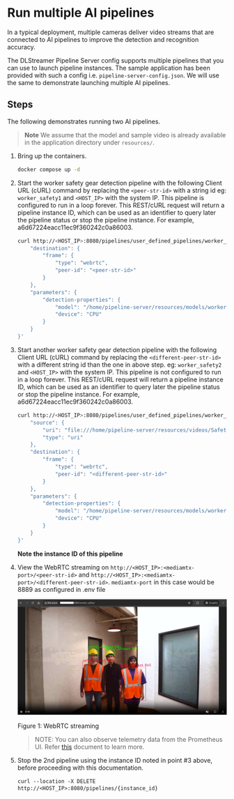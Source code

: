 # Run multiple AI pipelines

In a typical deployment, multiple cameras deliver video streams that are connected to AI pipelines to improve the detection and recognition accuracy. 

The DLStreamer Pipeline Server config supports multiple pipelines that you can use to launch pipeline instances. The sample application has been provided with such a config i.e. `pipeline-server-config.json`. We will use the same to demonstrate launching multiple AI pipelines.

## Steps

 The following demonstrates running two AI pipelines.
> **Note** We assume that the model and sample video is already available in the application directory under `resources/`.

1. Bring up the containers.
    ```sh
    docker compose up -d
    ```
2. Start the worker safety gear detection pipeline with the following Client URL (cURL) command by replacing the `<peer-str-id>` with a string id eg: `worker_safety1` and `<HOST_IP>` with the system IP. This pipeline is configured to run in a loop forever. This REST/cURL request will return a pipeline instance ID, which can be used as an identifier to query later the pipeline status or stop the pipeline instance. For example, a6d67224eacc11ec9f360242c0a86003.

    ``` sh
    curl http://<HOST_IP>:8080/pipelines/user_defined_pipelines/worker_safety_gear_detection_mlops -X POST -H 'Content-Type: application/json' -d '{
        "destination": {
            "frame": {
                "type": "webrtc",
                "peer-id": "<peer-str-id>"
            }
        },
        "parameters": {
            "detection-properties": {
                "model": "/home/pipeline-server/resources/models/worker-safety-gear-detection/deployment/Detection/model/model.xml",
                "device": "CPU"
            }
        }
    }'
    ```

3. Start another worker safety gear detection pipeline with the following Client URL (cURL) command by replacing the `<different-peer-str-id>` with a different string id than the one in above step. eg: `worker_safety2` and `<HOST_IP>` with the system IP. This pipeline is not configured to run in a loop forever. This REST/cURL request will return a pipeline instance ID, which can be used as an identifier to query later the pipeline status or stop the pipeline instance. For example, a6d67224eacc11ec9f360242c0a86003.

    ``` sh
    curl http://<HOST_IP>:8080/pipelines/user_defined_pipelines/worker_safety_gear_detection -X POST -H 'Content-Type: application/json' -d '{
        "source": {
            "uri": "file:///home/pipeline-server/resources/videos/Safety_Full_Hat_and_Vest.avi",
            "type": "uri"
        },
        "destination": {
            "frame": {
                "type": "webrtc",
                "peer-id": "<different-peer-str-id>"
            }
        },
        "parameters": {
            "detection-properties": {
                "model": "/home/pipeline-server/resources/models/worker-safety-gear-detection/deployment/Detection/model/model.xml",
                "device": "CPU"
            }
        }
    }'
    ```
    **Note the instance ID of this pipeline**

4. View the WebRTC streaming on `http://<HOST_IP>:<mediamtx-port>/<peer-str-id>` and `http://<HOST_IP>:<mediamtx-port>/<different-peer-str-id>`. `mediamtx-port` in this case would be 8889 as configured in .env file

   ![Example of a WebRTC streaming using default mediamtx-port 8889](./images/webrtc-streaming.png)

   Figure 1: WebRTC streaming

   > NOTE: You can also observe telemetry data from the Prometheus UI. Refer [this](./how-to-view-telemetry-data.md) document to learn more.

5. Stop the 2nd pipeline using the instance ID noted in point #3 above, before proceeding with this documentation.
   ```shell
   curl --location -X DELETE http://<HOST_IP>:8080/pipelines/{instance_id}
   ```
